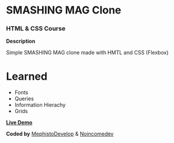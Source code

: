 # SMASHING MAG Clone

### HTML & CSS Course

**Description**

Simple SMASHING MAG clone made with HMTL and CSS (Flexbox)

# Learned

- Fonts
- Queries
- Information Hierachy
- Grids

[**Live Demo**]()

**Coded by**
[MephistoDevelop](https://www.github.com/mephistodevelop) & [Noincomedev](https://www.github.com/noincomedev)
